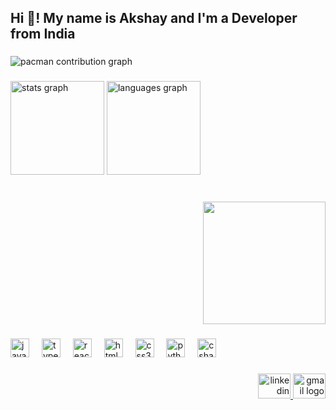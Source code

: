 <h2 align="left">Hi 👋! My name is Akshay and I'm a Developer from India</h2>

###

<picture>
  <source media="(prefers-color-scheme: dark)" srcset="https://raw.githubusercontent.com/akshay-t-dev/akshay-t-dev/output/pacman-contribution-graph-dark.svg">
  <source media="(prefers-color-scheme: light)" srcset="https://raw.githubusercontent.com/akshay-t-dev/akshay-t-dev/output/pacman-contribution-graph.svg">
  <img alt="pacman contribution graph" src="https://raw.githubusercontent.com/akshay-t-dev/akshay-t-dev/output/pacman-contribution-graph.svg">
</picture>

###

<div align="left">
  <img src="https://github-readme-stats.vercel.app/api?username=akshay-t-dev&hide_title=false&hide_rank=false&show_icons=true&include_all_commits=true&count_private=true&disable_animations=false&theme=dracula&locale=en&hide_border=false" height="150" alt="stats graph"  />
  <img src="https://github-readme-stats.vercel.app/api/top-langs?username=akshay-t-dev&locale=en&hide_title=false&layout=compact&card_width=320&langs_count=5&theme=dracula&hide_border=false" height="150" alt="languages graph"  />
</div>

###

<br clear="both">

<div align="right">
  <img height="196" src="https://media.giphy.com/media/kKefeMw8rbMVq/giphy.gif?cid=ecf05e47bsgz7kl7euucicalu7my118xqvd9qkk2cjk2ar5t&ep=v1_gifs_search&rid=giphy.gif&ct=g"  />
</div>

###

<div align="left">
  <img src="https://cdn.jsdelivr.net/gh/devicons/devicon/icons/javascript/javascript-original.svg" height="30" alt="javascript logo"  />
  <img width="12" />
  <img src="https://cdn.jsdelivr.net/gh/devicons/devicon/icons/typescript/typescript-original.svg" height="30" alt="typescript logo"  />
  <img width="12" />
  <img src="https://cdn.jsdelivr.net/gh/devicons/devicon/icons/react/react-original.svg" height="30" alt="react logo"  />
  <img width="12" />
  <img src="https://cdn.jsdelivr.net/gh/devicons/devicon/icons/html5/html5-original.svg" height="30" alt="html5 logo"  />
  <img width="12" />
  <img src="https://cdn.jsdelivr.net/gh/devicons/devicon/icons/css3/css3-original.svg" height="30" alt="css3 logo"  />
  <img width="12" />
  <img src="https://cdn.jsdelivr.net/gh/devicons/devicon/icons/python/python-original.svg" height="30" alt="python logo"  />
  <img width="12" />
  <img src="https://cdn.jsdelivr.net/gh/devicons/devicon/icons/csharp/csharp-original.svg" height="30" alt="csharp logo"  />
</div>

###

<div align="right">
  <a href="www.linkedin.com/in/akshay-t-997b5634b" target="_blank">
    <img src="https://raw.githubusercontent.com/maurodesouza/profile-readme-generator/master/src/assets/icons/social/linkedin/default.svg" width="52" height="40" alt="linkedin logo"  />
  </a>
  <a href="akshayt1028@gmail.com" target="_blank">
    <img src="https://raw.githubusercontent.com/maurodesouza/profile-readme-generator/master/src/assets/icons/social/gmail/default.svg" width="52" height="40" alt="gmail logo"  />
  </a>
</div>

###
